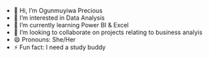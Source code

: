 - 👋 Hi, I’m Ogunmuyiwa Precious
- 👀 I’m interested in Data Analysis
- 🌱 I’m currently learning Power BI & Excel
- 💞️ I’m looking to collaborate on projects relating to business analyis
- 😄 Pronouns: She/Her
- ⚡ Fun fact: I need a study buddy

<!---
OgunmuyiwaPrecious/OgunmuyiwaPrecious is a ✨ special ✨ repository because its `README.md` (this file) appears on your GitHub profile.
You can click the Preview link to take a look at your changes.
--->
